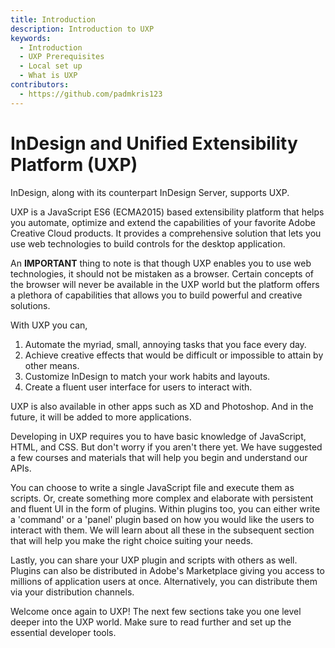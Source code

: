 ```yaml
---
title: Introduction
description: Introduction to UXP
keywords:
  - Introduction
  - UXP Prerequisites
  - Local set up
  - What is UXP
contributors:
  - https://github.com/padmkris123
---
```


# InDesign and Unified Extensibility Platform (UXP)

InDesign, along with its counterpart InDesign Server, supports UXP. 

UXP is a JavaScript ES6 (ECMA2015) based extensibility platform that helps you automate, optimize and extend the capabilities of your favorite Adobe Creative Cloud products. It provides a comprehensive solution that lets you use web technologies to build controls for the desktop application.

<InlineAlert variant="info" slots="text"/>

An **IMPORTANT** thing to note is that though UXP enables you to use web technologies, it should not be mistaken as a browser. Certain concepts of the browser will never be available in the UXP world but the platform offers a plethora of capabilities that allows you to build powerful and creative solutions.

With UXP you can, 
1. Automate the myriad, small, annoying tasks that you face every day.
2. Achieve creative effects that would be difficult or impossible to attain by other means.
3. Customize InDesign to match your work habits and layouts.
4. Create a fluent user interface for users to interact with.

UXP is also available in other apps such as XD and Photoshop. And in the future, it will be added to more applications.

Developing in UXP requires you to have basic knowledge of JavaScript, HTML, and CSS. But don't worry if you aren't there yet. We have suggested a few courses and materials that will help you begin and understand our APIs.

You can choose to write a single JavaScript file and execute them as scripts. Or, create something more complex and elaborate with persistent and fluent UI in the form of plugins. Within plugins too, you can either write a 'command' or a 'panel' plugin based on how you would like the users to interact with them. We will learn about all these in the subsequent section that will help you make the right choice suiting your needs.

Lastly, you can share your UXP plugin and scripts with others as well. Plugins can also be distributed in Adobe's Marketplace giving you access to millions of application users at once. Alternatively, you can distribute them via your distribution channels. 

Welcome once again to UXP! The next few sections take you one level deeper into the UXP world. Make sure to read further and set up the essential developer tools. 

